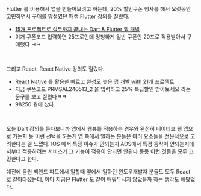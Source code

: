 Flutter 를 이용해서 앱을 만들어보려고 하는데, 20% 할인쿠폰 행사를 해서 오랫동안 고민하면서 구매를 망설였던 패캠  Flutter 강의를 질렀다. 

- [15개 프로젝트로 실무까지 끝내는 Dart & Flutter 앱 개발](https://fastcampus.co.kr/dev_online_dartflutter)
- 이거 쿠폰코드 입력하면 25프로인데 멍청하게 일반 쿠폰인 20프로 적용받아서 구매했다 ㅋㅋ

<br/>



그리고 React, React Native 강의도 질렀다. 

- [React Native 를 활용한 빠르고 완성도 높은 앱 개발 with 21개 프로젝트](https://fastcampus.co.kr/dev_online_renative) 
- 지금 쿠폰코드 PRMSAL240513_2 을 입력하고 25% 특급할인 받아보세요 라는 문구를 보고 질렀다ㅋㅋ
- 98250 원에 샀다.

<br/>



오늘 Dart 강의를 듣다보니까 앱에서 웹뷰를 적용하는 경우와 완전히 네이티브 웹 앱으로 가는지 등 이런 선택을 하는게 앱 쪽에서 일하는 분들은 여러 요소들을 전문적으로 고려한다는 걸 느꼈다. IOS 에서 특정 이슈가 안되는지 AOS에서 특정 동작이 안되는지에서부터 적용하려는 서비스가 그 기능이 적용이 안되면 안된다 등등 이런 것들을 모두 고민한다고 한다.<br/>

예전에 음원 백엔드 파트에서 일할때 옆에서 일하던 윈도우개발자 분들도 모두 React 로 갈아타셨는데, 아마 지금은 Flutter 도 같이 배워두시지 않았을까 하는 생각도 해봤었다.<br/>

<br/>

